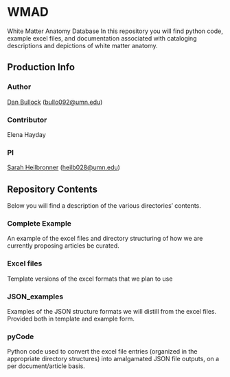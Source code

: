 # WMAD
White Matter Anatomy Database
In this repository you will find python code, example excel files, and documentation associated with cataloging descriptions and depictions of white matter anatomy.  

## Production Info

### Author
[Dan Bullock](https://github.com/DanNBullock/) (bullo092@umn.edu)

### Contributor

Elena Hayday

### PI
[Sarah Heilbronner](https://med.umn.edu/bio/department-of-neuroscience/sarah-heilbronner) (heilb028@umn.edu)

## Repository Contents
Below you will find a description of the various directories’ contents.

### Complete Example
An example of the excel files and directory structuring of how we are currently proposing articles be curated.

### Excel files
Template versions of the excel formats that we plan to use

### JSON_examples
Examples of the JSON structure formats we will distill from the excel files.  Provided both in template and example form.

### pyCode
Python code used to convert the excel file entries (organized in the appropriate directory structures) into amalgamated JSON file outputs, on a per document/article basis.
